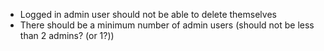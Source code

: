- Logged in admin user should not be able to delete themselves
- There should be a minimum number of admin users (should not be less than 2 admins? (or 1?))